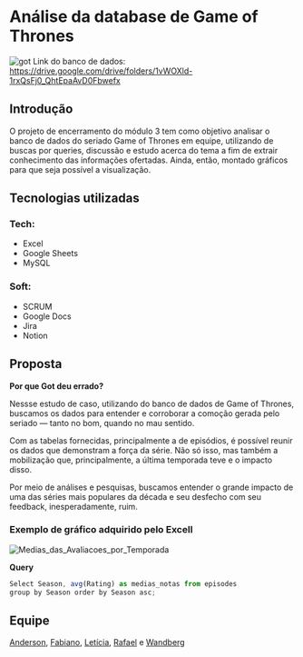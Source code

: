 # Análise da database de Game of Thrones
![got](https://user-images.githubusercontent.com/93748083/153685896-19332739-4f6e-487d-96b2-fdf84e7e8b3b.jpg)
Link do banco de dados:  https://drive.google.com/drive/folders/1vWOXld-1rxQsFj0_QhtEpaAvD0Fbwefx

## Introdução
O projeto de encerramento do módulo 3 tem como objetivo analisar o banco de dados do seriado Game of Thrones em equipe, utilizando de buscas por queries, discussão e estudo acerca do tema a fim de extrair conhecimento das informações ofertadas. Ainda, então, montado gráficos para que seja possível a visualização.

## Tecnologias utilizadas
### Tech:

- Excel
- Google Sheets
- MySQL

### Soft:

- SCRUM
- Google Docs
- Jira
- Notion

## Proposta

**Por que Got deu errado?**

Nessse estudo de caso, utilizando do banco de dados de Game of Thrones, buscamos os dados para entender e corroborar a comoção gerada pelo seriado — tanto no bom, quando no mau sentido. 

Com as tabelas fornecidas, principalmente a de episódios, é possível reunir os dados que demonstram a força da série. Não só isso, mas também a mobilização que, principalmente, a última temporada teve e o impacto disso.

Por meio de análises e pesquisas, buscamos entender o grande impacto de uma das séries mais populares da década e seu desfecho com seu feedback, inesperadamente, ruim.

### Exemplo de gráfico adquirido pelo Excell
![Medias_das_Avaliacoes_por_Temporada](https://user-images.githubusercontent.com/93748083/153685067-5e070a40-ea5a-4f4d-a638-37bfba7a8ad5.png)

**Query**
```jsx
Select Season, avg(Rating) as medias_notas from episodes
group by Season order by Season asc;
```

## Equipe

[Anderson](https://github.com/Ands1776), [Fabiano](https://github.com/fabianobarroli), [Letícia](https://github.com/lesantxs), [Rafael](https://github.com/RMacris) e [Wandberg](https://github.com/wandbergdelima)
